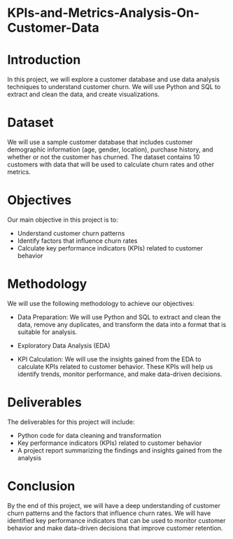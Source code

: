 # KPIs-and-Metrics-Analysis-On-Customer-Data

# Introduction
In this project, we will explore a customer database and use data analysis techniques to understand customer churn. We will use Python and SQL to extract and clean the data, and create visualizations.

# Dataset
We will use a sample customer database that includes customer demographic information (age, gender, location), purchase history, and whether or not the customer has churned. The dataset contains 10 customers with data that will be used to calculate churn rates and other metrics.

# Objectives
Our main objective in this project is to:

- Understand customer churn patterns
- Identify factors that influence churn rates
- Calculate key performance indicators (KPIs) related to customer behavior

# Methodology
We will use the following methodology to achieve our objectives:
- Data Preparation: We will use Python and SQL to extract and clean the data, remove any duplicates, and transform the data into a format that is suitable for analysis.

- Exploratory Data Analysis (EDA)

- KPI Calculation: We will use the insights gained from the EDA to calculate KPIs related to customer behavior. These KPIs will help us identify trends, monitor performance, and make data-driven decisions.

# Deliverables
The deliverables for this project will include:

- Python code for data cleaning and transformation
- Key performance indicators (KPIs) related to customer behavior
- A project report summarizing the findings and insights gained from the analysis

# Conclusion
By the end of this project, we will have a deep understanding of customer churn patterns and the factors that influence churn rates. We will have identified key performance indicators that can be used to monitor customer behavior and make data-driven decisions that improve customer retention.
